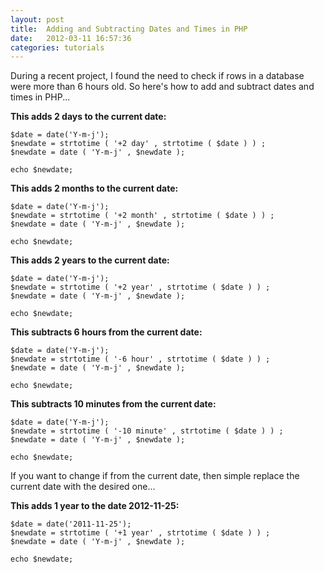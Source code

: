 ```yaml
---
layout: post
title:  Adding and Subtracting Dates and Times in PHP
date:   2012-03-11 16:57:36
categories: tutorials
---
```


During a recent project, I found the need to check if rows in a database were more than 6 hours old. So here's how to add and subtract dates and times in PHP...

**This adds 2 days to the current date:**

```
$date = date('Y-m-j');
$newdate = strtotime ( '+2 day' , strtotime ( $date ) ) ;
$newdate = date ( 'Y-m-j' , $newdate );

echo $newdate;
```

**This adds 2 months to the current date:**

```
$date = date('Y-m-j');
$newdate = strtotime ( '+2 month' , strtotime ( $date ) ) ;
$newdate = date ( 'Y-m-j' , $newdate );

echo $newdate;
```

**This adds 2 years to the current date:**

```
$date = date('Y-m-j');
$newdate = strtotime ( '+2 year' , strtotime ( $date ) ) ;
$newdate = date ( 'Y-m-j' , $newdate );

echo $newdate;
```

**This subtracts 6 hours from the current date:**

```
$date = date('Y-m-j');
$newdate = strtotime ( '-6 hour' , strtotime ( $date ) ) ;
$newdate = date ( 'Y-m-j' , $newdate );

echo $newdate;
```

**This subtracts 10 minutes from the current date:**

```
$date = date('Y-m-j');
$newdate = strtotime ( '-10 minute' , strtotime ( $date ) ) ;
$newdate = date ( 'Y-m-j' , $newdate );

echo $newdate;
```

If you want to change if from the current date, then simple replace the current date with the desired one...

**This adds 1 year to the date 2012-11-25:**

```
$date = date('2011-11-25');
$newdate = strtotime ( '+1 year' , strtotime ( $date ) ) ;
$newdate = date ( 'Y-m-j' , $newdate );

echo $newdate;
```
